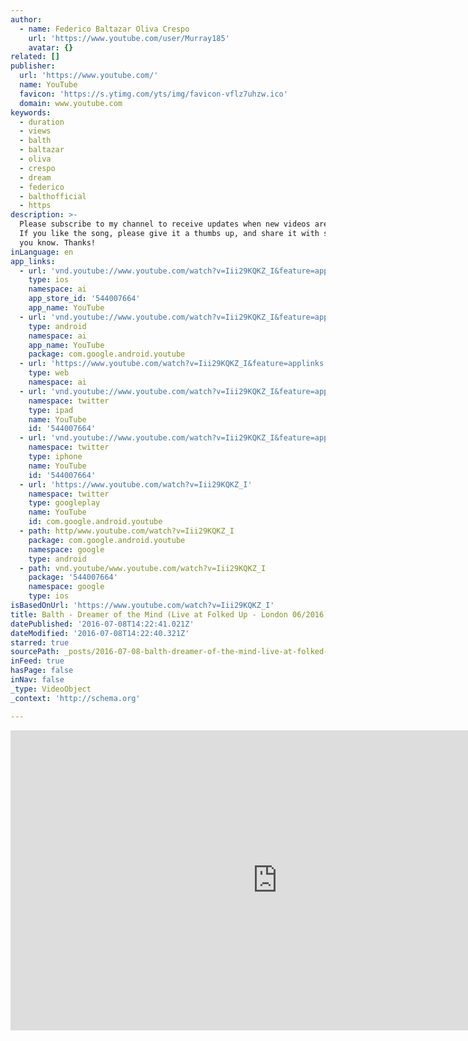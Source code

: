 ```yaml
---
author:
  - name: Federico Baltazar Oliva Crespo
    url: 'https://www.youtube.com/user/Murray185'
    avatar: {}
related: []
publisher:
  url: 'https://www.youtube.com/'
  name: YouTube
  favicon: 'https://s.ytimg.com/yts/img/favicon-vflz7uhzw.ico'
  domain: www.youtube.com
keywords:
  - duration
  - views
  - balth
  - baltazar
  - oliva
  - crespo
  - dream
  - federico
  - balthofficial
  - https
description: >-
  Please subscribe to my channel to receive updates when new videos are posted,
  If you like the song, please give it a thumbs up, and share it with someone
  you know. Thanks!
inLanguage: en
app_links:
  - url: 'vnd.youtube://www.youtube.com/watch?v=Iii29KQKZ_I&feature=applinks'
    type: ios
    namespace: ai
    app_store_id: '544007664'
    app_name: YouTube
  - url: 'vnd.youtube://www.youtube.com/watch?v=Iii29KQKZ_I&feature=applinks'
    type: android
    namespace: ai
    app_name: YouTube
    package: com.google.android.youtube
  - url: 'https://www.youtube.com/watch?v=Iii29KQKZ_I&feature=applinks'
    type: web
    namespace: ai
  - url: 'vnd.youtube://www.youtube.com/watch?v=Iii29KQKZ_I&feature=applinks'
    namespace: twitter
    type: ipad
    name: YouTube
    id: '544007664'
  - url: 'vnd.youtube://www.youtube.com/watch?v=Iii29KQKZ_I&feature=applinks'
    namespace: twitter
    type: iphone
    name: YouTube
    id: '544007664'
  - url: 'https://www.youtube.com/watch?v=Iii29KQKZ_I'
    namespace: twitter
    type: googleplay
    name: YouTube
    id: com.google.android.youtube
  - path: http/www.youtube.com/watch?v=Iii29KQKZ_I
    package: com.google.android.youtube
    namespace: google
    type: android
  - path: vnd.youtube/www.youtube.com/watch?v=Iii29KQKZ_I
    package: '544007664'
    namespace: google
    type: ios
isBasedOnUrl: 'https://www.youtube.com/watch?v=Iii29KQKZ_I'
title: Balth - Dreamer of the Mind (Live at Folked Up - London 06/2016)
datePublished: '2016-07-08T14:22:41.021Z'
dateModified: '2016-07-08T14:22:40.321Z'
starred: true
sourcePath: _posts/2016-07-08-balth-dreamer-of-the-mind-live-at-folked-up-london-062.md
inFeed: true
hasPage: false
inNav: false
_type: VideoObject
_context: 'http://schema.org'

---
```

<iframe src="https://cdn.embedly.com/widgets/media.html?src=https%3A%2F%2Fwww.youtube.com%2Fembed%2FIii29KQKZ_I%3Ffeature%3Doembed&amp;url=http%3A%2F%2Fwww.youtube.com%2Fwatch%3Fv%3DIii29KQKZ_I&amp;image=https%3A%2F%2Fi.ytimg.com%2Fvi%2FIii29KQKZ_I%2Fhqdefault.jpg&amp;key=b7d04c9b404c499eba89ee7072e1c4f7&amp;type=text%2Fhtml&amp;schema=youtube" width="854" height="480" scrolling="no" frameborder="0" allowfullscreen="" style=""></iframe>